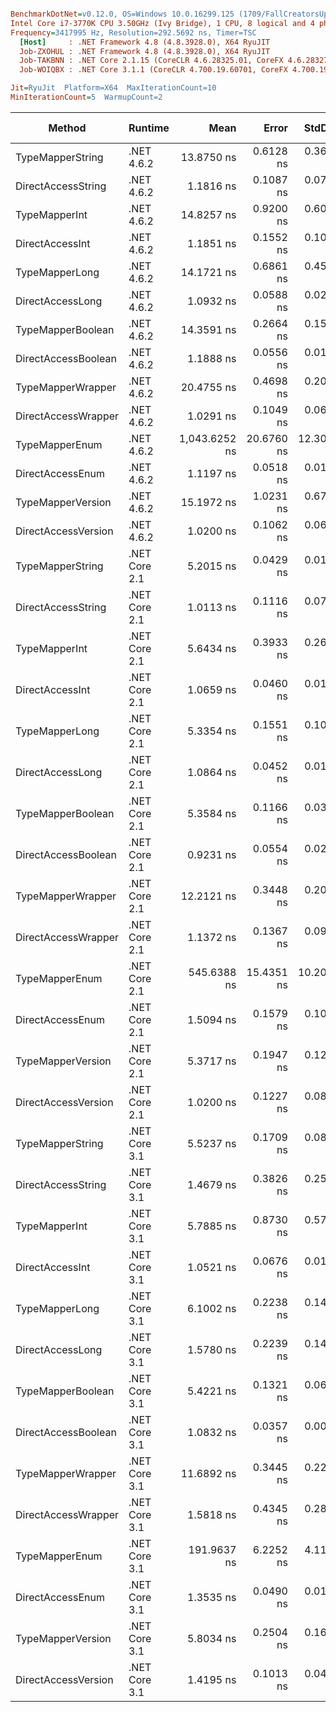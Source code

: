 ``` ini

BenchmarkDotNet=v0.12.0, OS=Windows 10.0.16299.125 (1709/FallCreatorsUpdate/Redstone3)
Intel Core i7-3770K CPU 3.50GHz (Ivy Bridge), 1 CPU, 8 logical and 4 physical cores
Frequency=3417995 Hz, Resolution=292.5692 ns, Timer=TSC
  [Host]     : .NET Framework 4.8 (4.8.3928.0), X64 RyuJIT
  Job-ZXOHUL : .NET Framework 4.8 (4.8.3928.0), X64 RyuJIT
  Job-TAKBNN : .NET Core 2.1.15 (CoreCLR 4.6.28325.01, CoreFX 4.6.28327.02), X64 RyuJIT
  Job-WOIQBX : .NET Core 3.1.1 (CoreCLR 4.700.19.60701, CoreFX 4.700.19.60801), X64 RyuJIT

Jit=RyuJit  Platform=X64  MaxIterationCount=10  
MinIterationCount=5  WarmupCount=2  

```
|              Method |       Runtime |          Mean |      Error |     StdDev |  Ratio | RatioSD |  Gen 0 | Gen 1 | Gen 2 | Allocated |
|-------------------- |-------------- |--------------:|-----------:|-----------:|-------:|--------:|-------:|------:|------:|----------:|
|    TypeMapperString |    .NET 4.6.2 |    13.8750 ns |  0.6128 ns |  0.3647 ns |  11.85 |    0.69 |      - |     - |     - |         - |
|  DirectAccessString |    .NET 4.6.2 |     1.1816 ns |  0.1087 ns |  0.0719 ns |   1.00 |    0.00 |      - |     - |     - |         - |
|       TypeMapperInt |    .NET 4.6.2 |    14.8257 ns |  0.9200 ns |  0.6085 ns |  12.59 |    1.01 |      - |     - |     - |         - |
|     DirectAccessInt |    .NET 4.6.2 |     1.1851 ns |  0.1552 ns |  0.1026 ns |   1.01 |    0.11 |      - |     - |     - |         - |
|      TypeMapperLong |    .NET 4.6.2 |    14.1721 ns |  0.6861 ns |  0.4538 ns |  12.03 |    0.67 |      - |     - |     - |         - |
|    DirectAccessLong |    .NET 4.6.2 |     1.0932 ns |  0.0588 ns |  0.0210 ns |   0.95 |    0.06 |      - |     - |     - |         - |
|   TypeMapperBoolean |    .NET 4.6.2 |    14.3591 ns |  0.2664 ns |  0.1585 ns |  12.27 |    0.81 |      - |     - |     - |         - |
| DirectAccessBoolean |    .NET 4.6.2 |     1.1888 ns |  0.0556 ns |  0.0144 ns |   1.03 |    0.07 |      - |     - |     - |         - |
|   TypeMapperWrapper |    .NET 4.6.2 |    20.4755 ns |  0.4698 ns |  0.2086 ns |  17.82 |    1.05 |      - |     - |     - |         - |
| DirectAccessWrapper |    .NET 4.6.2 |     1.0291 ns |  0.1049 ns |  0.0624 ns |   0.88 |    0.06 |      - |     - |     - |         - |
|      TypeMapperEnum |    .NET 4.6.2 | 1,043.6252 ns | 20.6760 ns | 12.3040 ns | 892.18 |   59.47 | 0.0420 |     - |     - |     177 B |
|    DirectAccessEnum |    .NET 4.6.2 |     1.1197 ns |  0.0518 ns |  0.0135 ns |   0.97 |    0.06 |      - |     - |     - |         - |
|   TypeMapperVersion |    .NET 4.6.2 |    15.1972 ns |  1.0231 ns |  0.6767 ns |  12.89 |    0.64 |      - |     - |     - |         - |
| DirectAccessVersion |    .NET 4.6.2 |     1.0200 ns |  0.1062 ns |  0.0632 ns |   0.87 |    0.07 |      - |     - |     - |         - |
|    TypeMapperString | .NET Core 2.1 |     5.2015 ns |  0.0429 ns |  0.0111 ns |   4.52 |    0.31 |      - |     - |     - |         - |
|  DirectAccessString | .NET Core 2.1 |     1.0113 ns |  0.1116 ns |  0.0738 ns |   0.86 |    0.09 |      - |     - |     - |         - |
|       TypeMapperInt | .NET Core 2.1 |     5.6434 ns |  0.3933 ns |  0.2601 ns |   4.79 |    0.28 |      - |     - |     - |         - |
|     DirectAccessInt | .NET Core 2.1 |     1.0659 ns |  0.0460 ns |  0.0164 ns |   0.93 |    0.06 |      - |     - |     - |         - |
|      TypeMapperLong | .NET Core 2.1 |     5.3354 ns |  0.1551 ns |  0.1026 ns |   4.53 |    0.24 |      - |     - |     - |         - |
|    DirectAccessLong | .NET Core 2.1 |     1.0864 ns |  0.0452 ns |  0.0161 ns |   0.95 |    0.06 |      - |     - |     - |         - |
|   TypeMapperBoolean | .NET Core 2.1 |     5.3584 ns |  0.1166 ns |  0.0303 ns |   4.65 |    0.32 |      - |     - |     - |         - |
| DirectAccessBoolean | .NET Core 2.1 |     0.9231 ns |  0.0554 ns |  0.0246 ns |   0.80 |    0.04 |      - |     - |     - |         - |
|   TypeMapperWrapper | .NET Core 2.1 |    12.2121 ns |  0.3448 ns |  0.2052 ns |  10.43 |    0.52 |      - |     - |     - |         - |
| DirectAccessWrapper | .NET Core 2.1 |     1.1372 ns |  0.1367 ns |  0.0904 ns |   0.96 |    0.09 |      - |     - |     - |         - |
|      TypeMapperEnum | .NET Core 2.1 |   545.6388 ns | 15.4351 ns | 10.2093 ns | 463.35 |   29.64 | 0.0296 |     - |     - |     128 B |
|    DirectAccessEnum | .NET Core 2.1 |     1.5094 ns |  0.1579 ns |  0.1044 ns |   1.28 |    0.11 |      - |     - |     - |         - |
|   TypeMapperVersion | .NET Core 2.1 |     5.3717 ns |  0.1947 ns |  0.1288 ns |   4.57 |    0.37 |      - |     - |     - |         - |
| DirectAccessVersion | .NET Core 2.1 |     1.0200 ns |  0.1227 ns |  0.0811 ns |   0.87 |    0.10 |      - |     - |     - |         - |
|    TypeMapperString | .NET Core 3.1 |     5.5237 ns |  0.1709 ns |  0.0894 ns |   4.76 |    0.33 |      - |     - |     - |         - |
|  DirectAccessString | .NET Core 3.1 |     1.4679 ns |  0.3826 ns |  0.2530 ns |   1.25 |    0.27 |      - |     - |     - |         - |
|       TypeMapperInt | .NET Core 3.1 |     5.7885 ns |  0.8730 ns |  0.5774 ns |   4.94 |    0.76 |      - |     - |     - |         - |
|     DirectAccessInt | .NET Core 3.1 |     1.0521 ns |  0.0676 ns |  0.0175 ns |   0.91 |    0.07 |      - |     - |     - |         - |
|      TypeMapperLong | .NET Core 3.1 |     6.1002 ns |  0.2238 ns |  0.1480 ns |   5.18 |    0.32 |      - |     - |     - |         - |
|    DirectAccessLong | .NET Core 3.1 |     1.5780 ns |  0.2239 ns |  0.1481 ns |   1.35 |    0.20 |      - |     - |     - |         - |
|   TypeMapperBoolean | .NET Core 3.1 |     5.4221 ns |  0.1321 ns |  0.0691 ns |   4.67 |    0.25 |      - |     - |     - |         - |
| DirectAccessBoolean | .NET Core 3.1 |     1.0832 ns |  0.0357 ns |  0.0093 ns |   0.94 |    0.07 |      - |     - |     - |         - |
|   TypeMapperWrapper | .NET Core 3.1 |    11.6892 ns |  0.3445 ns |  0.2279 ns |   9.92 |    0.55 |      - |     - |     - |         - |
| DirectAccessWrapper | .NET Core 3.1 |     1.5818 ns |  0.4345 ns |  0.2874 ns |   1.34 |    0.22 |      - |     - |     - |         - |
|      TypeMapperEnum | .NET Core 3.1 |   191.9637 ns |  6.2252 ns |  4.1176 ns | 163.07 |   11.46 | 0.0114 |     - |     - |      48 B |
|    DirectAccessEnum | .NET Core 3.1 |     1.3535 ns |  0.0490 ns |  0.0175 ns |   1.18 |    0.07 |      - |     - |     - |         - |
|   TypeMapperVersion | .NET Core 3.1 |     5.8034 ns |  0.2504 ns |  0.1656 ns |   4.93 |    0.29 |      - |     - |     - |         - |
| DirectAccessVersion | .NET Core 3.1 |     1.4195 ns |  0.1013 ns |  0.0450 ns |   1.23 |    0.04 |      - |     - |     - |         - |
